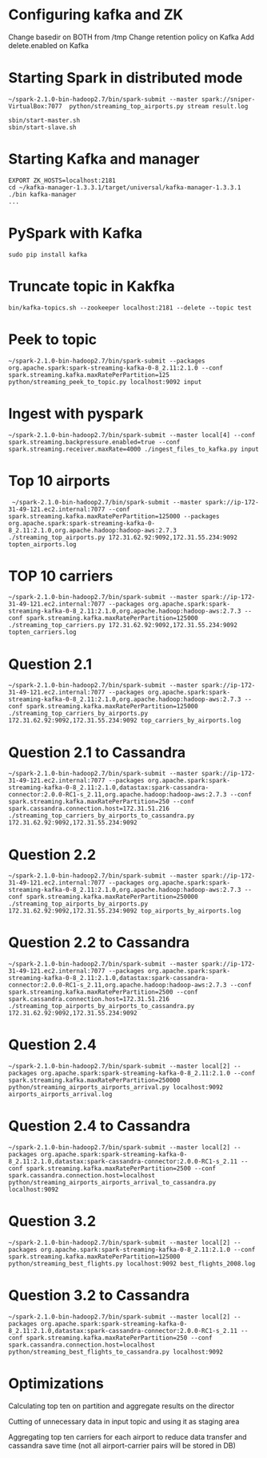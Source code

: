# Configuring kafka and ZK
Change basedir on BOTH from /tmp
Change retention policy on Kafka
Add delete.enabled on Kafka

# Starting Spark in distributed mode
```
~/spark-2.1.0-bin-hadoop2.7/bin/spark-submit --master spark://sniper-VirtualBox:7077  python/streaming_top_airports.py stream result.log
```
```
sbin/start-master.sh
sbin/start-slave.sh
```
# Starting Kafka and manager
```
EXPORT ZK_HOSTS=localhost:2181
cd ~/kafka-manager-1.3.3.1/target/universal/kafka-manager-1.3.3.1
./bin kafka-manager
...
```
# PySpark with Kafka
```
sudo pip install kafka
```
# Truncate topic in Kakfka
```
bin/kafka-topics.sh --zookeeper localhost:2181 --delete --topic test
```

# Peek to topic
```
~/spark-2.1.0-bin-hadoop2.7/bin/spark-submit --packages org.apache.spark:spark-streaming-kafka-0-8_2.11:2.1.0 --conf spark.streaming.kafka.maxRatePerPartition=125  python/streaming_peek_to_topic.py localhost:9092 input
```

# Ingest with pyspark
```
~/spark-2.1.0-bin-hadoop2.7/bin/spark-submit --master local[4] --conf spark.streaming.backpressure.enabled=true --conf spark.streaming.receiver.maxRate=4000 ./ingest_files_to_kafka.py input
```

# Top 10 airports
```
 ~/spark-2.1.0-bin-hadoop2.7/bin/spark-submit --master spark://ip-172-31-49-121.ec2.internal:7077 --conf spark.streaming.kafka.maxRatePerPartition=125000 --packages org.apache.spark:spark-streaming-kafka-0-8_2.11:2.1.0,org.apache.hadoop:hadoop-aws:2.7.3  ./streaming_top_airports.py 172.31.62.92:9092,172.31.55.234:9092 topten_airports.log
```

# TOP 10 carriers
```
~/spark-2.1.0-bin-hadoop2.7/bin/spark-submit --master spark://ip-172-31-49-121.ec2.internal:7077 --packages org.apache.spark:spark-streaming-kafka-0-8_2.11:2.1.0,org.apache.hadoop:hadoop-aws:2.7.3 --conf spark.streaming.kafka.maxRatePerPartition=125000  ./streaming_top_carriers.py 172.31.62.92:9092,172.31.55.234:9092 topten_carriers.log
```

# Question 2.1
```
~/spark-2.1.0-bin-hadoop2.7/bin/spark-submit --master spark://ip-172-31-49-121.ec2.internal:7077 --packages org.apache.spark:spark-streaming-kafka-0-8_2.11:2.1.0,org.apache.hadoop:hadoop-aws:2.7.3 --conf spark.streaming.kafka.maxRatePerPartition=125000  ./streaming_top_carriers_by_airports.py 172.31.62.92:9092,172.31.55.234:9092 top_carriers_by_airports.log
```

# Question 2.1 to Cassandra
```
~/spark-2.1.0-bin-hadoop2.7/bin/spark-submit --master spark://ip-172-31-49-121.ec2.internal:7077 --packages org.apache.spark:spark-streaming-kafka-0-8_2.11:2.1.0,datastax:spark-cassandra-connector:2.0.0-RC1-s_2.11,org.apache.hadoop:hadoop-aws:2.7.3 --conf spark.streaming.kafka.maxRatePerPartition=250 --conf spark.cassandra.connection.host=172.31.51.216 ./streaming_top_carriers_by_airports_to_cassandra.py 172.31.62.92:9092,172.31.55.234:9092
```

# Question 2.2
```
~/spark-2.1.0-bin-hadoop2.7/bin/spark-submit --master spark://ip-172-31-49-121.ec2.internal:7077 --packages org.apache.spark:spark-streaming-kafka-0-8_2.11:2.1.0,org.apache.hadoop:hadoop-aws:2.7.3 --conf spark.streaming.kafka.maxRatePerPartition=250000  ./streaming_top_airports_by_airports.py 172.31.62.92:9092,172.31.55.234:9092 top_airports_by_airports.log
```

# Question 2.2 to Cassandra
```
~/spark-2.1.0-bin-hadoop2.7/bin/spark-submit --master spark://ip-172-31-49-121.ec2.internal:7077 --packages org.apache.spark:spark-streaming-kafka-0-8_2.11:2.1.0,datastax:spark-cassandra-connector:2.0.0-RC1-s_2.11,org.apache.hadoop:hadoop-aws:2.7.3 --conf spark.streaming.kafka.maxRatePerPartition=2500 --conf spark.cassandra.connection.host=172.31.51.216 ./streaming_top_airports_by_airports_to_cassandra.py 172.31.62.92:9092,172.31.55.234:9092
```

# Question 2.4
```
~/spark-2.1.0-bin-hadoop2.7/bin/spark-submit --master local[2] --packages org.apache.spark:spark-streaming-kafka-0-8_2.11:2.1.0 --conf spark.streaming.kafka.maxRatePerPartition=250000  python/streaming_airports_airports_arrival.py localhost:9092 airports_airports_arrival.log
```

# Question 2.4 to Cassandra
```
~/spark-2.1.0-bin-hadoop2.7/bin/spark-submit --master local[2] --packages org.apache.spark:spark-streaming-kafka-0-8_2.11:2.1.0,datastax:spark-cassandra-connector:2.0.0-RC1-s_2.11 --conf spark.streaming.kafka.maxRatePerPartition=2500 --conf spark.cassandra.connection.host=localhost  python/streaming_airports_airports_arrival_to_cassandra.py localhost:9092
```

# Question 3.2

```
~/spark-2.1.0-bin-hadoop2.7/bin/spark-submit --master local[2] --packages org.apache.spark:spark-streaming-kafka-0-8_2.11:2.1.0 --conf spark.streaming.kafka.maxRatePerPartition=125000  python/streaming_best_flights.py localhost:9092 best_flights_2008.log
```

# Question 3.2 to Cassandra
```
~/spark-2.1.0-bin-hadoop2.7/bin/spark-submit --master local[2] --packages org.apache.spark:spark-streaming-kafka-0-8_2.11:2.1.0,datastax:spark-cassandra-connector:2.0.0-RC1-s_2.11 --conf spark.streaming.kafka.maxRatePerPartition=250 --conf spark.cassandra.connection.host=localhost  python/streaming_best_flights_to_cassandra.py localhost:9092
```

# Optimizations
Calculating top ten on partition and aggregate results on the director

Cutting of unnecessary data in input topic and using it as staging area

Aggregating top ten carriers for each airport to reduce data transfer and cassandra save time (not all airport-carrier pairs will be stored in DB)
